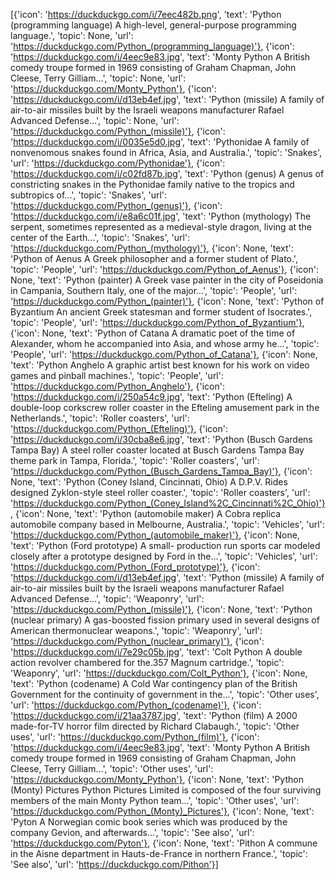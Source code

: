 [{'icon': 'https://duckduckgo.com/i/7eec482b.png', 'text': 'Python (programming language) A high-level, general-purpose programming language.', 'topic': None, 'url': 'https://duckduckgo.com/Python_(programming_language)'}, {'icon': 'https://duckduckgo.com/i/4eec9e83.jpg', 'text': 'Monty Python A British comedy troupe formed in 1969 consisting of Graham Chapman, John Cleese, Terry Gilliam...', 'topic': None, 'url': 'https://duckduckgo.com/Monty_Python'}, {'icon': 'https://duckduckgo.com/i/d13eb4ef.jpg', 'text': 'Python (missile) A family of air-to-air missiles built by the Israeli weapons manufacturer Rafael Advanced Defense...', 'topic': None, 'url': 'https://duckduckgo.com/Python_(missile)'}, {'icon': 'https://duckduckgo.com/i/0035e5d0.jpg', 'text': 'Pythonidae A family of nonvenomous snakes found in Africa, Asia, and Australia.', 'topic': 'Snakes', 'url': 'https://duckduckgo.com/Pythonidae'}, {'icon': 'https://duckduckgo.com/i/c02fd87b.jpg', 'text': 'Python (genus) A genus of constricting snakes in the Pythonidae family native to the tropics and subtropics of...', 'topic': 'Snakes', 'url': 'https://duckduckgo.com/Python_(genus)'}, {'icon': 'https://duckduckgo.com/i/e8a6c01f.jpg', 'text': 'Python (mythology) The serpent, sometimes represented as a medieval-style dragon, living at the center of the Earth...', 'topic': 'Snakes', 'url': 'https://duckduckgo.com/Python_(mythology)'}, {'icon': None, 'text': 'Python of Aenus A Greek philosopher and a former student of Plato.', 'topic': 'People', 'url': 'https://duckduckgo.com/Python_of_Aenus'}, {'icon': None, 'text': 'Python (painter) A Greek vase painter in the city of Poseidonia in Campania, Southern Italy, one of the major...', 'topic': 'People', 'url': 'https://duckduckgo.com/Python_(painter)'}, {'icon': None, 'text': 'Python of Byzantium An ancient Greek statesman and former student of Isocrates.', 'topic': 'People', 'url': 'https://duckduckgo.com/Python_of_Byzantium'}, {'icon': None, 'text': 'Python of Catana A dramatic poet of the time of Alexander, whom he accompanied into Asia, and whose army he...', 'topic': 'People', 'url': 'https://duckduckgo.com/Python_of_Catana'}, {'icon': None, 'text': 'Python Anghelo A graphic artist best known for his work on video games and pinball machines.', 'topic': 'People', 'url': 'https://duckduckgo.com/Python_Anghelo'}, {'icon': 'https://duckduckgo.com/i/250a54c9.jpg', 'text': 'Python (Efteling) A double-loop corkscrew roller coaster in the Efteling amusement park in the Netherlands.', 'topic': 'Roller coasters', 'url': 'https://duckduckgo.com/Python_(Efteling)'}, {'icon': 'https://duckduckgo.com/i/30cba8e6.jpg', 'text': 'Python (Busch Gardens Tampa Bay) A steel roller coaster located at Busch Gardens Tampa Bay theme park in Tampa, Florida.', 'topic': 'Roller coasters', 'url': 'https://duckduckgo.com/Python_(Busch_Gardens_Tampa_Bay)'}, {'icon': None, 'text': 'Python (Coney Island, Cincinnati, Ohio) A D.P.V. Rides designed Zyklon-style steel roller coaster.', 'topic': 'Roller coasters', 'url': 'https://duckduckgo.com/Python_(Coney_Island%2C_Cincinnati%2C_Ohio)'}, {'icon': None, 'text': 'Python (automobile maker) A Cobra replica automobile company based in Melbourne, Australia.', 'topic': 'Vehicles', 'url': 'https://duckduckgo.com/Python_(automobile_maker)'}, {'icon': None, 'text': 'Python (Ford prototype) A small- production run sports car modeled closely after a prototype designed by Ford in the...', 'topic': 'Vehicles', 'url': 'https://duckduckgo.com/Python_(Ford_prototype)'}, {'icon': 'https://duckduckgo.com/i/d13eb4ef.jpg', 'text': 'Python (missile) A family of air-to-air missiles built by the Israeli weapons manufacturer Rafael Advanced Defense...', 'topic': 'Weaponry', 'url': 'https://duckduckgo.com/Python_(missile)'}, {'icon': None, 'text': 'Python (nuclear primary) A gas-boosted fission primary used in several designs of American thermonuclear weapons.', 'topic': 'Weaponry', 'url': 'https://duckduckgo.com/Python_(nuclear_primary)'}, {'icon': 'https://duckduckgo.com/i/7e29c05b.jpg', 'text': 'Colt Python A double action revolver chambered for the.357 Magnum cartridge.', 'topic': 'Weaponry', 'url': 'https://duckduckgo.com/Colt_Python'}, {'icon': None, 'text': 'Python (codename) A Cold War contingency plan of the British Government for the continuity of government in the...', 'topic': 'Other uses', 'url': 'https://duckduckgo.com/Python_(codename)'}, {'icon': 'https://duckduckgo.com/i/21aa3787.jpg', 'text': 'Python (film) A 2000 made-for-TV horror film directed by Richard Clabaugh.', 'topic': 'Other uses', 'url': 'https://duckduckgo.com/Python_(film)'}, {'icon': 'https://duckduckgo.com/i/4eec9e83.jpg', 'text': 'Monty Python A British comedy troupe formed in 1969 consisting of Graham Chapman, John Cleese, Terry Gilliam...', 'topic': 'Other uses', 'url': 'https://duckduckgo.com/Monty_Python'}, {'icon': None, 'text': 'Python (Monty) Pictures Python Pictures Limited is composed of the four surviving members of the main Monty Python team...', 'topic': 'Other uses', 'url': 'https://duckduckgo.com/Python_(Monty)_Pictures'}, {'icon': None, 'text': 'Pyton A Norwegian comic book series which was produced by the company Gevion, and afterwards...', 'topic': 'See also', 'url': 'https://duckduckgo.com/Pyton'}, {'icon': None, 'text': 'Pithon A commune in the Aisne department in Hauts-de-France in northern France.', 'topic': 'See also', 'url': 'https://duckduckgo.com/Pithon'}]